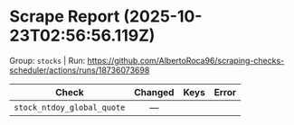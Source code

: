 # Scrape Report (2025-10-23T02:56:56.119Z)

Group: `stocks`  |  Run: https://github.com/AlbertoRoca96/scraping-checks-scheduler/actions/runs/18736073698

| Check | Changed | Keys | Error |
|---|:---:|:--|:--|
| `stock_ntdoy_global_quote` | — |  |  |
